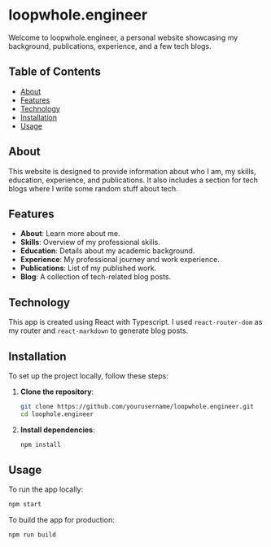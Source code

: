 # loopwhole.engineer

Welcome to loopwhole.engineer, a personal website showcasing my background, publications, experience, and a few tech blogs.

## Table of Contents

- [About](#about)
- [Features](#features)
- [Technology](#technology)
- [Installation](#installation)
- [Usage](#usage)

## About

This website is designed to provide information about who I am, my skills, education, experience, and publications. It also includes a section for tech blogs where I write some random stuff about tech.

## Features

- **About**: Learn more about me.
- **Skills**: Overview of my professional skills.
- **Education**: Details about my academic background.
- **Experience**: My professional journey and work experience.
- **Publications**: List of my published work.
- **Blog**: A collection of tech-related blog posts.

## Technology

This app is created using React with Typescript. I used `react-router-dom` as my router and `react-markdown` to generate blog posts.

## Installation

To set up the project locally, follow these steps:

1. **Clone the repository**:

   ```bash
   git clone https://github.com/yourusername/loopwhole.engineer.git
   cd loophole.engineer
   ```

2. **Install dependencies**:
   ```bash
   npm install
   ```

## Usage

To run the app locally:

```bash
npm start
```

To build the app for production:

```bash
npm run build
```
